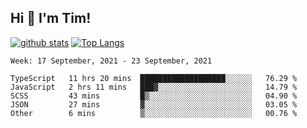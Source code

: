 ## Hi 👋 I'm Tim!
  
  [![github stats](https://github-readme-stats.vercel.app/api?username=thostetler&theme=dracula&count_private=true&show_icons=true)](https://github.com/thostetler/github-readme-stats)
  [![Top Langs](https://github-readme-stats.vercel.app/api/top-langs/?username=thostetler&layout=compact&count_private=true&theme=dracula&show_icons=true)](https://github.com/thostetler/github-readme-stats)
 
<!--START_SECTION:waka-->
```text
Week: 17 September, 2021 - 23 September, 2021

TypeScript   11 hrs 20 mins  ███████████████████░░░░░░   76.29 % 
JavaScript   2 hrs 11 mins   ███▓░░░░░░░░░░░░░░░░░░░░░   14.79 % 
SCSS         43 mins         █▒░░░░░░░░░░░░░░░░░░░░░░░   04.90 % 
JSON         27 mins         ▓░░░░░░░░░░░░░░░░░░░░░░░░   03.05 % 
Other        6 mins          ▒░░░░░░░░░░░░░░░░░░░░░░░░   00.76 % 
```
<!--END_SECTION:waka-->
